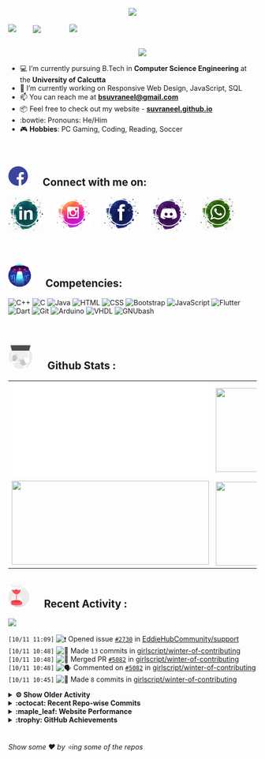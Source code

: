<!--
[![Header](https://raw.githubusercontent.com/Suvraneel/Suvraneel/master/res/Github%20readme%20Header.png "Portfolio Website")]
(https://suvraneel.github.io/)
-->
<p align="center">
<img src="https://profile-counter.glitch.me/{Suvraneel}/count.svg"></p>

<p>
  <a href=https://open.spotify.com/user/4bio4arq8izb9sba4ly6al54v>
   <img align="right" src="https://spotify-diablo.vercel.app/api/spotify" height=auto width="380">
  </a>
  <img align="center" src="https://readme-typing-svg.herokuapp.com?font=Playfair+Display&color=F70000&size=30&center=true&vCenter=true&multiline=true&weight=100&height=100&width=220&lines=Hey+there%2C;I'm+Suvraneel+!">
  <img align="left" src="https://media.tenor.com/images/043986fe5f470eeb6d86515e6cda30fe/tenor.gif" width="50">
</p>
<br>
<a href="https://suvraneel.github.io" target="_blank"><img align='right' src="https://raw.githubusercontent.com/Suvraneel/Suvraneel/master/res/readme_banner.gif" width="240" height="auto"></a>
<br>

- :computer: I’m currently pursuing B.Tech in **Computer Science Engineering** at the **University of Calcutta**
- :crystal_ball: I’m currently working on Responsive Web Design, JavaScript, SQL
- :mailbox: You can reach me at **bsuvraneel@gmail.com**
- :package: Feel free to check out my website - [**suvraneel.github.io**](https://suvraneel.github.io/)
- :bowtie: Pronouns: He/Him
- :video_game: **Hobbies**: PC Gaming, Coding, Reading, Soccer

<br>
<h2 align=left>
<img src="https://raw.githubusercontent.com/Suvraneel/Suvraneel/master/res/social.gif" height="40" width= auto>
&nbsp;&nbsp;&nbsp;&nbsp;
Connect with me on:
<br></h2>

<p>
<a href="https://www.linkedin.com/in/suvraneel-bhuin" target="_blank">
<img src="https://raw.githubusercontent.com/Suvraneel/Suvraneel/master/res/in.png" height="70" width= auto></a>
&nbsp;&nbsp;&nbsp;&nbsp;&nbsp;
<a href="https://www.instagram.com/el_diablo_suvraneel" target="_blank">
<img src="https://github.com/Suvraneel/Suvraneel/blob/master/res/ig.png" height="70" width= auto></a>
&nbsp;&nbsp;&nbsp;&nbsp;&nbsp;
<!--<a href="https://github.com/Suvraneel" target="_blank">
<img src="https://raw.githubusercontent.com/Suvraneel/Suvraneel/master/res/github.png" height="35" width= auto></a>
&nbsp;&nbsp;&nbsp;&nbsp;&nbsp;-->
<a href="https://www.facebook.com/suvraneel.bhuin" target="_blank">
<img src="https://raw.githubusercontent.com/Suvraneel/Suvraneel/master/res/fb.png" height="70" width= auto></a>
&nbsp;&nbsp;&nbsp;&nbsp;&nbsp;
<a href="https://discord.com/users/851345743935045652/" id="discord">
<img src="https://raw.githubusercontent.com/Suvraneel/Suvraneel/master/res/dc.jpg" height="70" width= auto></a>
&nbsp;&nbsp;&nbsp;&nbsp;&nbsp;
<a href="https://api.whatsapp.com/send?phone=917001967224&text=Hi!%20Suvraneel!!" id="whatsapp">
<img src="https://raw.githubusercontent.com/Suvraneel/Suvraneel/master/res/wp.png" height="70" width= auto></a>
</p>

<!-- Attribution: "Icon made by Freepik from www.flaticon.com"-->
<!--
- **Gmail**: &nbsp;&nbsp;&nbsp;&nbsp;&nbsp;&nbsp;&nbsp;&nbsp;&nbsp;&nbsp;&nbsp;&nbsp; bsuvraneel@gmail.com
- **LinkedIn**: &nbsp;&nbsp;&nbsp;&nbsp;&nbsp;&nbsp;&nbsp;&nbsp; https://www.linkedin.com/in/suvraneel-bhuin/
- **Facebook**: &nbsp;&nbsp;&nbsp;&nbsp;&nbsp;&nbsp; https://www.facebook.com/suvraneel.bhuin
- **Instagram**: &nbsp;&nbsp;&nbsp;&nbsp;&nbsp; https://www.instagram.com/el_diablo_suvraneel
- **Discord**: &nbsp;&nbsp;&nbsp;&nbsp;&nbsp;&nbsp;&nbsp;&nbsp;&nbsp; https://discord.com/users/851345743935045652/
- **WhatsApp**: &nbsp;&nbsp;&nbsp; [+91 7001967224](https://api.whatsapp.com/send?phone=917001967224&text=Hi!%20Suvraneel!!)
-->

<br>
<h2 align=left>
<img src="https://raw.githubusercontent.com/Suvraneel/Suvraneel/master/res/ufo.gif" height="50" width= auto>
&nbsp;&nbsp;&nbsp;&nbsp;
Competencies:
<br></h2>

![C++](https://img.shields.io/badge/CPP-blue?style=for-the-badge&logo=cplusplus&labelColor=006199)
![C](https://img.shields.io/badge/C-black?style=for-the-badge&logo=c&labelColor=black&color=404040)
![Java](https://img.shields.io/badge/Java-orange?style=for-the-badge&logo=java&labelColor=e65c00&color=FE7D37)
![HTML](https://img.shields.io/badge/HTML5-black?style=for-the-badge&logo=html5&labelColor=black&color=red)
![CSS](https://img.shields.io/badge/CSS3-blue?style=for-the-badge&logo=css3&labelColor=006199)
![Bootstrap](https://img.shields.io/badge/Bootstrap-purple?style=for-the-badge&logo=bootstrap&labelColor=black&color=7952B3)
![JavaScript](https://img.shields.io/badge/Javascript-yellow?style=for-the-badge&logo=javascript&labelColor=black&color=DFA200)
![Flutter](https://img.shields.io/badge/Flutter-blue?style=for-the-badge&logo=flutter&labelColor=0a97c2&color=0dbdf2)
![Dart](https://img.shields.io/badge/Dart-blue?style=for-the-badge&logo=dart&labelColor=1f7a7a&color=2eb8b8)
![Git](https://img.shields.io/badge/Git-red?style=for-the-badge&logo=git&labelColor=black&color=red)
![Arduino](https://img.shields.io/badge/Arduino-blue?style=for-the-badge&logo=arduino&labelColor=black&color=00979D)
![VHDL](https://img.shields.io/badge/VHDL-red?style=for-the-badge&logo=xilinx&labelColor=cc0000&color=ff4d4d)
![GNUbash](https://img.shields.io/badge/GNU_Bash-blue?style=for-the-badge&logo=gnubash&labelColor=black&color=4EAA25)

<br>
<h2 align=left>
<img src="https://raw.githubusercontent.com/Suvraneel/Suvraneel/master/res/laptop.gif" height="50" width= auto>
&nbsp;&nbsp;&nbsp;&nbsp;
Github Stats :
<br></h2>

<table>
  <tr>
    <td align="center">
      <img alt="" width="400" src="https://github.com/Suvraneel/Suvraneel/blob/master/metrics.plugin.isocalendar.svg">
    </td>
    <td align="center">
        <img align="right" src ="https://github-readme-stats.vercel.app/api/top-langs/?username=suvraneel&layout=compact&hide_border=true&theme=vision-friendly-dark&langs_count=10&hide=jupyter%20notebook,tex,php" height="170px" width="360px">
    </td>
  </tr>
  <tr>
    <td align="center">
      <img alt="" width="400" src="https://github-readme-stats.vercel.app/api?username=suvraneel&show_icons=true&theme=vision-friendly-dark&hide_border=true" width="360px" height="170px" >
    </td>
    <td align="center">
        <img align="right" src ="https://github-readme-streak-stats.herokuapp.com?user=suvraneel&theme=vision-friendly-dark&hide_border=true" width="360px" height="170px">
    </td>
  </tr>
</table>

<!--
  <img align="left" src="https://github.com/lowlighter/lowlighter/blob/master/metrics.plugin.isocalendar.svg" width="300" height="180">
  <img align="right" src ="https://github-readme-stats.vercel.app/api/top-langs/?username=suvraneel&layout=compact&hide_border=true&theme=vision-friendly-dark&langs_count=10&hide=jupyter%20notebook,tex,php" width="300" height="180">
  <img align="left" src = "https://github-readme-stats.vercel.app/api?username=suvraneel&show_icons=true&theme=vision-friendly-dark&hide_border=true" width="300" height="180">
  <img align="right" src = "https://github-readme-streak-stats.herokuapp.com?user=suvraneel&theme=vision-friendly-dark&hide_border=true" width="300" height="180">
-->

<h2 align="left">
<img src="https://raw.githubusercontent.com/Suvraneel/Suvraneel/master/res/hourglass1.gif" height="50" width= auto>
&nbsp;&nbsp;&nbsp;&nbsp;
Recent Activity :
<br></h2>

<img src="https://activity-graph.herokuapp.com/graph?username=Suvraneel&bg_color=000000&line=ffb812&area=true&color=8135fc&hide_border=true&hide_title=true">

<!--START_SECTION:activity-->
`[10/11 11:09]` <img alt="❗️" src="https://github.com/cheesits456/github-activity-readme/raw/master/icons/issue.png" align="top" height="18"> Opened issue [`#2730`](https://github.com//EddieHubCommunity/support/issues/2730 '@Suvraneel') in [EddieHubCommunity/support](https://github.com/EddieHubCommunity/support)  
`[10/11 10:48]` <img alt="📝" src="https://github.com/cheesits456/github-activity-readme/raw/master/icons/commit.png" align="top" height="18"> Made `13` commits in [girlscript/winter-of-contributing](https://github.com/girlscript/winter-of-contributing)  
`[10/11 10:48]` <img alt="🎉" src="https://github.com/cheesits456/github-activity-readme/raw/master/icons/merge.png" align="top" height="18"> Merged PR [`#5082`](https://github.com//girlscript/winter-of-contributing/pull/5082 'C cpp: DFS One shot traversal') in [girlscript/winter-of-contributing](https://github.com/girlscript/winter-of-contributing)  
`[10/11 10:48]` <img alt="🗣" src="https://github.com/cheesits456/github-activity-readme/raw/master/icons/comment.png" align="top" height="18"> Commented on [`#5082`](https://github.com//girlscript/winter-of-contributing/issues/5082 'C cpp: DFS One shot traversal') in [girlscript/winter-of-contributing](https://github.com/girlscript/winter-of-contributing)  
`[10/11 10:45]` <img alt="📝" src="https://github.com/cheesits456/github-activity-readme/raw/master/icons/commit.png" align="top" height="18"> Made `8` commits in [girlscript/winter-of-contributing](https://github.com/girlscript/winter-of-contributing)  

<details><summary><b> ⚙️ Show Older Activity</b></summary>

`[10/11 10:45]` <img alt="🎉" src="https://github.com/cheesits456/github-activity-readme/raw/master/icons/merge.png" align="top" height="18"> Merged PR [`#5158`](https://github.com//girlscript/winter-of-contributing/pull/5158 'Longest Palindromic Substring (Using Brute Force Algorithmic Approach)') in [girlscript/winter-of-contributing](https://github.com/girlscript/winter-of-contributing)  
`[10/11 10:45]` <img alt="🗣" src="https://github.com/cheesits456/github-activity-readme/raw/master/icons/comment.png" align="top" height="18"> Commented on [`#5158`](https://github.com//girlscript/winter-of-contributing/issues/5158 'Longest Palindromic Substring (Using Brute Force Algorithmic Approach)') in [girlscript/winter-of-contributing](https://github.com/girlscript/winter-of-contributing)  
`[10/11 10:45]` <img alt="📝" src="https://github.com/cheesits456/github-activity-readme/raw/master/icons/commit.png" align="top" height="18"> Made `1` commit in [swatigupta121/winter-of-contributing](https://github.com/swatigupta121/winter-of-contributing)  
`[10/11 10:42]` <img alt="❗️" src="https://github.com/cheesits456/github-activity-readme/raw/master/icons/issue.png" align="top" height="18"> Closed issue [`#4828`](https://github.com//girlscript/winter-of-contributing/issues/4828 '[C/CPP]: Graph- Flood Fill Algorithm') in [girlscript/winter-of-contributing](https://github.com/girlscript/winter-of-contributing)  
`[10/11 10:42]` <img alt="📝" src="https://github.com/cheesits456/github-activity-readme/raw/master/icons/commit.png" align="top" height="18"> Made `10` commits in [girlscript/winter-of-contributing](https://github.com/girlscript/winter-of-contributing)  
`[10/11 10:42]` <img alt="🎉" src="https://github.com/cheesits456/github-activity-readme/raw/master/icons/merge.png" align="top" height="18"> Merged PR [`#4896`](https://github.com//girlscript/winter-of-contributing/pull/4896 'feat: Flood Fill Algorithm') in [girlscript/winter-of-contributing](https://github.com/girlscript/winter-of-contributing)  
`[10/11 10:42]` <img alt="🗣" src="https://github.com/cheesits456/github-activity-readme/raw/master/icons/comment.png" align="top" height="18"> Commented on [`#4896`](https://github.com//girlscript/winter-of-contributing/issues/4896 'feat: Flood Fill Algorithm') in [girlscript/winter-of-contributing](https://github.com/girlscript/winter-of-contributing)  
`[10/11 06:58]` <img alt="🔍" src="https://github.com/cheesits456/github-activity-readme/raw/master/icons/review.png" align="top" height="18"> Reviewed [`#5158`](https://github.com//girlscript/winter-of-contributing/pull/5158 'Longest Palindromic Substring (Using Brute Force Algorithmic Approach)') in [girlscript/winter-of-contributing](https://github.com/girlscript/winter-of-contributing)  
`[10/11 06:57]` <img alt="🔍" src="https://github.com/cheesits456/github-activity-readme/raw/master/icons/review.png" align="top" height="18"> Reviewed [`#5158`](https://github.com//girlscript/winter-of-contributing/pull/5158 'Longest Palindromic Substring (Using Brute Force Algorithmic Approach)') in [girlscript/winter-of-contributing](https://github.com/girlscript/winter-of-contributing)  
`[10/11 06:57]` <img alt="🔍" src="https://github.com/cheesits456/github-activity-readme/raw/master/icons/review.png" align="top" height="18"> Reviewed [`#5158`](https://github.com//girlscript/winter-of-contributing/pull/5158 'Longest Palindromic Substring (Using Brute Force Algorithmic Approach)') in [girlscript/winter-of-contributing](https://github.com/girlscript/winter-of-contributing)  
`[10/11 06:51]` <img alt="🔍" src="https://github.com/cheesits456/github-activity-readme/raw/master/icons/review.png" align="top" height="18"> Reviewed [`#5082`](https://github.com//girlscript/winter-of-contributing/pull/5082 'C cpp: DFS One shot traversal') in [girlscript/winter-of-contributing](https://github.com/girlscript/winter-of-contributing)  
`[10/11 06:51]` <img alt="🔍" src="https://github.com/cheesits456/github-activity-readme/raw/master/icons/review.png" align="top" height="18"> Reviewed [`#5082`](https://github.com//girlscript/winter-of-contributing/pull/5082 'C cpp: DFS One shot traversal') in [girlscript/winter-of-contributing](https://github.com/girlscript/winter-of-contributing)  
`[10/11 06:41]` <img alt="🗣" src="https://github.com/cheesits456/github-activity-readme/raw/master/icons/comment.png" align="top" height="18"> Commented on [`#5283`](https://github.com//girlscript/winter-of-contributing/issues/5283 'Game using C++') in [girlscript/winter-of-contributing](https://github.com/girlscript/winter-of-contributing)  
`[10/11 06:36]` <img alt="❗️" src="https://github.com/cheesits456/github-activity-readme/raw/master/icons/issue.png" align="top" height="18"> Closed issue [`#5144`](https://github.com//girlscript/winter-of-contributing/issues/5144 'Stack Video') in [girlscript/winter-of-contributing](https://github.com/girlscript/winter-of-contributing)  
`[10/11 06:36]` <img alt="📝" src="https://github.com/cheesits456/github-activity-readme/raw/master/icons/commit.png" align="top" height="18"> Made `6` commits in [girlscript/winter-of-contributing](https://github.com/girlscript/winter-of-contributing)  
`[10/11 06:36]` <img alt="🎉" src="https://github.com/cheesits456/github-activity-readme/raw/master/icons/merge.png" align="top" height="18"> Merged PR [`#5262`](https://github.com//girlscript/winter-of-contributing/pull/5262 'Stack_Video.md') in [girlscript/winter-of-contributing](https://github.com/girlscript/winter-of-contributing)  
`[10/11 06:35]` <img alt="🗣" src="https://github.com/cheesits456/github-activity-readme/raw/master/icons/comment.png" align="top" height="18"> Commented on [`#5262`](https://github.com//girlscript/winter-of-contributing/issues/5262 'Stack_Video.md') in [girlscript/winter-of-contributing](https://github.com/girlscript/winter-of-contributing)  
`[10/11 06:34]` <img alt="🔍" src="https://github.com/cheesits456/github-activity-readme/raw/master/icons/review.png" align="top" height="18"> Reviewed [`#4896`](https://github.com//girlscript/winter-of-contributing/pull/4896 'feat: Flood Fill Algorithm') in [girlscript/winter-of-contributing](https://github.com/girlscript/winter-of-contributing)  
`[10/11 06:34]` <img alt="🔍" src="https://github.com/cheesits456/github-activity-readme/raw/master/icons/review.png" align="top" height="18"> Reviewed [`#4896`](https://github.com//girlscript/winter-of-contributing/pull/4896 'feat: Flood Fill Algorithm') in [girlscript/winter-of-contributing](https://github.com/girlscript/winter-of-contributing)  
`[10/11 06:33]` <img alt="🔍" src="https://github.com/cheesits456/github-activity-readme/raw/master/icons/review.png" align="top" height="18"> Reviewed [`#4896`](https://github.com//girlscript/winter-of-contributing/pull/4896 'feat: Flood Fill Algorithm') in [girlscript/winter-of-contributing](https://github.com/girlscript/winter-of-contributing)  
`[10/11 06:33]` <img alt="🔍" src="https://github.com/cheesits456/github-activity-readme/raw/master/icons/review.png" align="top" height="18"> Reviewed [`#4896`](https://github.com//girlscript/winter-of-contributing/pull/4896 'feat: Flood Fill Algorithm') in [girlscript/winter-of-contributing](https://github.com/girlscript/winter-of-contributing)  
`[10/11 06:24]` <img alt="🔍" src="https://github.com/cheesits456/github-activity-readme/raw/master/icons/review.png" align="top" height="18"> Reviewed [`#4686`](https://github.com//girlscript/winter-of-contributing/pull/4686 'Created pattern.md') in [girlscript/winter-of-contributing](https://github.com/girlscript/winter-of-contributing)  
`[10/11 06:24]` <img alt="🔍" src="https://github.com/cheesits456/github-activity-readme/raw/master/icons/review.png" align="top" height="18"> Reviewed [`#4686`](https://github.com//girlscript/winter-of-contributing/pull/4686 'Created pattern.md') in [girlscript/winter-of-contributing](https://github.com/girlscript/winter-of-contributing)  
`[10/11 06:24]` <img alt="🔍" src="https://github.com/cheesits456/github-activity-readme/raw/master/icons/review.png" align="top" height="18"> Reviewed [`#4686`](https://github.com//girlscript/winter-of-contributing/pull/4686 'Created pattern.md') in [girlscript/winter-of-contributing](https://github.com/girlscript/winter-of-contributing)  
`[10/11 06:19]` <img alt="🗣" src="https://github.com/cheesits456/github-activity-readme/raw/master/icons/comment.png" align="top" height="18"> Commented on [`#4771`](https://github.com//girlscript/winter-of-contributing/issues/4771 'Assignment Operators in C++') in [girlscript/winter-of-contributing](https://github.com/girlscript/winter-of-contributing)  
`[10/11 06:18]` <img alt="🔍" src="https://github.com/cheesits456/github-activity-readme/raw/master/icons/review.png" align="top" height="18"> Reviewed [`#4278`](https://github.com//girlscript/winter-of-contributing/pull/4278 'Added the Sudoku Solver using cpp documentation') in [girlscript/winter-of-contributing](https://github.com/girlscript/winter-of-contributing)  
`[10/11 06:17]` <img alt="🔍" src="https://github.com/cheesits456/github-activity-readme/raw/master/icons/review.png" align="top" height="18"> Reviewed [`#4278`](https://github.com//girlscript/winter-of-contributing/pull/4278 'Added the Sudoku Solver using cpp documentation') in [girlscript/winter-of-contributing](https://github.com/girlscript/winter-of-contributing)  
`[10/11 06:17]` <img alt="🔍" src="https://github.com/cheesits456/github-activity-readme/raw/master/icons/review.png" align="top" height="18"> Reviewed [`#4278`](https://github.com//girlscript/winter-of-contributing/pull/4278 'Added the Sudoku Solver using cpp documentation') in [girlscript/winter-of-contributing](https://github.com/girlscript/winter-of-contributing)  
`[10/11 06:16]` <img alt="🔍" src="https://github.com/cheesits456/github-activity-readme/raw/master/icons/review.png" align="top" height="18"> Reviewed [`#4278`](https://github.com//girlscript/winter-of-contributing/pull/4278 'Added the Sudoku Solver using cpp documentation') in [girlscript/winter-of-contributing](https://github.com/girlscript/winter-of-contributing)  
`[10/11 06:13]` <img alt="📝" src="https://github.com/cheesits456/github-activity-readme/raw/master/icons/commit.png" align="top" height="18"> Made `2` commits in [stutimohta20/winter-of-contributing](https://github.com/stutimohta20/winter-of-contributing)  
`[10/11 06:10]` <img alt="🗣" src="https://github.com/cheesits456/github-activity-readme/raw/master/icons/comment.png" align="top" height="18"> Commented on [`#4278`](https://github.com//girlscript/winter-of-contributing/issues/4278 'Added the Sudoku Solver using cpp documentation') in [girlscript/winter-of-contributing](https://github.com/girlscript/winter-of-contributing)  
`[10/11 06:10]` <img alt="📝" src="https://github.com/cheesits456/github-activity-readme/raw/master/icons/commit.png" align="top" height="18"> Made `1` commit in [stutimohta20/winter-of-contributing](https://github.com/stutimohta20/winter-of-contributing)  
`[10/11 06:08]` <img alt="🗣" src="https://github.com/cheesits456/github-activity-readme/raw/master/icons/comment.png" align="top" height="18"> Commented on [`#4278`](https://github.com//girlscript/winter-of-contributing/issues/4278 'Added the Sudoku Solver using cpp documentation') in [girlscript/winter-of-contributing](https://github.com/girlscript/winter-of-contributing)  
`[10/11 06:00]` <img alt="🔍" src="https://github.com/cheesits456/github-activity-readme/raw/master/icons/review.png" align="top" height="18"> Reviewed [`#5148`](https://github.com//girlscript/winter-of-contributing/pull/5148 'Backtracking Algorithm') in [girlscript/winter-of-contributing](https://github.com/girlscript/winter-of-contributing)  
`[10/11 06:00]` <img alt="🔍" src="https://github.com/cheesits456/github-activity-readme/raw/master/icons/review.png" align="top" height="18"> Reviewed [`#5148`](https://github.com//girlscript/winter-of-contributing/pull/5148 'Backtracking Algorithm') in [girlscript/winter-of-contributing](https://github.com/girlscript/winter-of-contributing)  
`[10/11 05:57]` <img alt="🗣" src="https://github.com/cheesits456/github-activity-readme/raw/master/icons/comment.png" align="top" height="18"> Commented on [`#5148`](https://github.com//girlscript/winter-of-contributing/issues/5148 'Backtracking Algorithm') in [girlscript/winter-of-contributing](https://github.com/girlscript/winter-of-contributing)  
`[10/10 19:07]` <img alt="❗️" src="https://github.com/cheesits456/github-activity-readme/raw/master/icons/issue.png" align="top" height="18"> Closed issue [`#5391`](https://github.com//girlscript/winter-of-contributing/issues/5391 'gcc/g++ installation guide for ubuntu users') in [girlscript/winter-of-contributing](https://github.com/girlscript/winter-of-contributing)  
`[10/10 19:07]` <img alt="📝" src="https://github.com/cheesits456/github-activity-readme/raw/master/icons/commit.png" align="top" height="18"> Made `9` commits in [girlscript/winter-of-contributing](https://github.com/girlscript/winter-of-contributing)  
`[10/10 19:07]` <img alt="🎉" src="https://github.com/cheesits456/github-activity-readme/raw/master/icons/merge.png" align="top" height="18"> Merged PR [`#5459`](https://github.com//girlscript/winter-of-contributing/pull/5459 'gcc/g++ Installation guide for linux users') in [girlscript/winter-of-contributing](https://github.com/girlscript/winter-of-contributing)  
`[10/10 19:07]` <img alt="🗣" src="https://github.com/cheesits456/github-activity-readme/raw/master/icons/comment.png" align="top" height="18"> Commented on [`#5459`](https://github.com//girlscript/winter-of-contributing/issues/5459 'gcc/g++ Installation guide for linux users') in [girlscript/winter-of-contributing](https://github.com/girlscript/winter-of-contributing)  
`[10/10 19:07]` <img alt="🔍" src="https://github.com/cheesits456/github-activity-readme/raw/master/icons/review.png" align="top" height="18"> Reviewed [`#5459`](https://github.com//girlscript/winter-of-contributing/pull/5459 'gcc/g++ Installation guide for linux users') in [girlscript/winter-of-contributing](https://github.com/girlscript/winter-of-contributing)  
`[10/10 19:00]` <img alt="📝" src="https://github.com/cheesits456/github-activity-readme/raw/master/icons/commit.png" align="top" height="18"> Made `1` commit in [vasu-1/winter-of-contributing](https://github.com/vasu-1/winter-of-contributing)  
`[10/10 08:13]` <img alt="🗣" src="https://github.com/cheesits456/github-activity-readme/raw/master/icons/comment.png" align="top" height="18"> Commented on [`#4988`](https://github.com//girlscript/winter-of-contributing/issues/4988 'Adding Documentation on Goldbach Conjecture') in [girlscript/winter-of-contributing](https://github.com/girlscript/winter-of-contributing)  
`[10/10 08:13]` <img alt="📝" src="https://github.com/cheesits456/github-activity-readme/raw/master/icons/commit.png" align="top" height="18"> Made `5` commits in [girlscript/winter-of-contributing](https://github.com/girlscript/winter-of-contributing)  
`[10/10 08:13]` <img alt="🎉" src="https://github.com/cheesits456/github-activity-readme/raw/master/icons/merge.png" align="top" height="18"> Merged PR [`#4988`](https://github.com//girlscript/winter-of-contributing/pull/4988 'Adding Documentation on Goldbach Conjecture') in [girlscript/winter-of-contributing](https://github.com/girlscript/winter-of-contributing)  
`[10/10 08:11]` <img alt="📝" src="https://github.com/cheesits456/github-activity-readme/raw/master/icons/commit.png" align="top" height="18"> Made `1` commit in [anisha-01-phoenix/winter-of-contributing](https://github.com/anisha-01-phoenix/winter-of-contributing)  
`[10/10 08:10]` <img alt="🔍" src="https://github.com/cheesits456/github-activity-readme/raw/master/icons/review.png" align="top" height="18"> Reviewed [`#4988`](https://github.com//girlscript/winter-of-contributing/pull/4988 'Adding Documentation on Goldbach Conjecture') in [girlscript/winter-of-contributing](https://github.com/girlscript/winter-of-contributing)  
`[10/10 08:10]` <img alt="🔍" src="https://github.com/cheesits456/github-activity-readme/raw/master/icons/review.png" align="top" height="18"> Reviewed [`#4988`](https://github.com//girlscript/winter-of-contributing/pull/4988 'Adding Documentation on Goldbach Conjecture') in [girlscript/winter-of-contributing](https://github.com/girlscript/winter-of-contributing)  
`[10/10 08:08]` <img alt="❗️" src="https://github.com/cheesits456/github-activity-readme/raw/master/icons/issue.png" align="top" height="18"> Closed issue [`#4777`](https://github.com//girlscript/winter-of-contributing/issues/4777 'Euclid Algorithm for GCD in C++') in [girlscript/winter-of-contributing](https://github.com/girlscript/winter-of-contributing)  
`[10/10 08:08]` <img alt="📝" src="https://github.com/cheesits456/github-activity-readme/raw/master/icons/commit.png" align="top" height="18"> Made `11` commits in [girlscript/winter-of-contributing](https://github.com/girlscript/winter-of-contributing)  
`[10/10 08:08]` <img alt="🎉" src="https://github.com/cheesits456/github-activity-readme/raw/master/icons/merge.png" align="top" height="18"> Merged PR [`#5095`](https://github.com//girlscript/winter-of-contributing/pull/5095 'Added Euclid Algorithm for GCD') in [girlscript/winter-of-contributing](https://github.com/girlscript/winter-of-contributing)  
`[10/10 08:07]` <img alt="🗣" src="https://github.com/cheesits456/github-activity-readme/raw/master/icons/comment.png" align="top" height="18"> Commented on [`#5095`](https://github.com//girlscript/winter-of-contributing/issues/5095 'Added Euclid Algorithm for GCD') in [girlscript/winter-of-contributing](https://github.com/girlscript/winter-of-contributing)  
`[10/10 08:07]` <img alt="📝" src="https://github.com/cheesits456/github-activity-readme/raw/master/icons/commit.png" align="top" height="18"> Made `182` commits in [aman12207/winter-of-contributing](https://github.com/aman12207/winter-of-contributing)  
`[10/09 20:23]` <img alt="🔍" src="https://github.com/cheesits456/github-activity-readme/raw/master/icons/review.png" align="top" height="18"> Reviewed [`#5262`](https://github.com//girlscript/winter-of-contributing/pull/5262 'Create Stack_Video.md') in [girlscript/winter-of-contributing](https://github.com/girlscript/winter-of-contributing)  
`[10/09 20:23]` <img alt="🔍" src="https://github.com/cheesits456/github-activity-readme/raw/master/icons/review.png" align="top" height="18"> Reviewed [`#5262`](https://github.com//girlscript/winter-of-contributing/pull/5262 'Create Stack_Video.md') in [girlscript/winter-of-contributing](https://github.com/girlscript/winter-of-contributing)  
`[10/09 20:20]` <img alt="🗣" src="https://github.com/cheesits456/github-activity-readme/raw/master/icons/comment.png" align="top" height="18"> Commented on [`#5262`](https://github.com//girlscript/winter-of-contributing/issues/5262 'Create Stack_Video.md') in [girlscript/winter-of-contributing](https://github.com/girlscript/winter-of-contributing)  
`[10/09 20:10]` <img alt="🗣" src="https://github.com/cheesits456/github-activity-readme/raw/master/icons/comment.png" align="top" height="18"> Commented on [`#5016`](https://github.com//girlscript/winter-of-contributing/issues/5016 '[C_CPP]: concept of arrays(videos)#3434') in [girlscript/winter-of-contributing](https://github.com/girlscript/winter-of-contributing)  
`[10/09 19:47]` <img alt="🗣" src="https://github.com/cheesits456/github-activity-readme/raw/master/icons/comment.png" align="top" height="18"> Commented on [`#1140`](https://github.com//mwittrien/BetterDiscordAddons/issues/1140 '[BUG] - Server switch malfunction on Windows 11') in [mwittrien/BetterDiscordAddons](https://github.com/mwittrien/BetterDiscordAddons)  
`[10/09 19:47]` <img alt="❗️" src="https://github.com/cheesits456/github-activity-readme/raw/master/icons/issue.png" align="top" height="18"> Closed issue [`#1140`](https://github.com//mwittrien/BetterDiscordAddons/issues/1140 '[BUG] - Server switch malfunction on Windows 11') in [mwittrien/BetterDiscordAddons](https://github.com/mwittrien/BetterDiscordAddons)  
`[10/09 19:44]` <img alt="❗️" src="https://github.com/cheesits456/github-activity-readme/raw/master/icons/issue.png" align="top" height="18"> Opened issue [`#1140`](https://github.com//mwittrien/BetterDiscordAddons/issues/1140 '[BUG] - Server switch malfunction on Windows 11') in [mwittrien/BetterDiscordAddons](https://github.com/mwittrien/BetterDiscordAddons)  
`[10/09 19:37]` <img alt="❗️" src="https://github.com/cheesits456/github-activity-readme/raw/master/icons/issue.png" align="top" height="18"> Closed issue [`#988`](https://github.com//Jiiks/BetterDiscordApp/issues/988 'Server switch malfunction on Windows 11') in [Jiiks/BetterDiscordApp](https://github.com/Jiiks/BetterDiscordApp)  
`[10/09 19:37]` <img alt="🗣" src="https://github.com/cheesits456/github-activity-readme/raw/master/icons/comment.png" align="top" height="18"> Commented on [`#988`](https://github.com//Jiiks/BetterDiscordApp/issues/988 'Server switch malfunction on Windows 11') in [Jiiks/BetterDiscordApp](https://github.com/Jiiks/BetterDiscordApp)  
`[10/09 19:34]` <img alt="❗️" src="https://github.com/cheesits456/github-activity-readme/raw/master/icons/issue.png" align="top" height="18"> Closed issue [`#3670`](https://github.com//girlscript/winter-of-contributing/issues/3670 'Binary Tree: ') in [girlscript/winter-of-contributing](https://github.com/girlscript/winter-of-contributing)  
`[10/09 19:33]` <img alt="📝" src="https://github.com/cheesits456/github-activity-readme/raw/master/icons/commit.png" align="top" height="18"> Made `13` commits in [girlscript/winter-of-contributing](https://github.com/girlscript/winter-of-contributing)  
`[10/09 19:33]` <img alt="🎉" src="https://github.com/cheesits456/github-activity-readme/raw/master/icons/merge.png" align="top" height="18"> Merged PR [`#4280`](https://github.com//girlscript/winter-of-contributing/pull/4280 'Binary_Tree_Basics') in [girlscript/winter-of-contributing](https://github.com/girlscript/winter-of-contributing)  
`[10/09 19:33]` <img alt="🔍" src="https://github.com/cheesits456/github-activity-readme/raw/master/icons/review.png" align="top" height="18"> Reviewed [`#4280`](https://github.com//girlscript/winter-of-contributing/pull/4280 'Binary_Tree_Basics') in [girlscript/winter-of-contributing](https://github.com/girlscript/winter-of-contributing)  
`[10/09 19:30]` <img alt="🔍" src="https://github.com/cheesits456/github-activity-readme/raw/master/icons/review.png" align="top" height="18"> Reviewed [`#5095`](https://github.com//girlscript/winter-of-contributing/pull/5095 'Added Euclid Algorithm for GCD') in [girlscript/winter-of-contributing](https://github.com/girlscript/winter-of-contributing)  
`[10/09 19:22]` <img alt="🔍" src="https://github.com/cheesits456/github-activity-readme/raw/master/icons/review.png" align="top" height="18"> Reviewed [`#4988`](https://github.com//girlscript/winter-of-contributing/pull/4988 'Adding Documentation on Goldbach Conjecture') in [girlscript/winter-of-contributing](https://github.com/girlscript/winter-of-contributing)  
`[10/09 19:22]` <img alt="🔍" src="https://github.com/cheesits456/github-activity-readme/raw/master/icons/review.png" align="top" height="18"> Reviewed [`#4988`](https://github.com//girlscript/winter-of-contributing/pull/4988 'Adding Documentation on Goldbach Conjecture') in [girlscript/winter-of-contributing](https://github.com/girlscript/winter-of-contributing)  
`[10/09 19:20]` <img alt="🔍" src="https://github.com/cheesits456/github-activity-readme/raw/master/icons/review.png" align="top" height="18"> Reviewed [`#4686`](https://github.com//girlscript/winter-of-contributing/pull/4686 'Created pattern.md') in [girlscript/winter-of-contributing](https://github.com/girlscript/winter-of-contributing)  
`[10/09 19:19]` <img alt="🔍" src="https://github.com/cheesits456/github-activity-readme/raw/master/icons/review.png" align="top" height="18"> Reviewed [`#4686`](https://github.com//girlscript/winter-of-contributing/pull/4686 'Created pattern.md') in [girlscript/winter-of-contributing](https://github.com/girlscript/winter-of-contributing)  
`[10/09 19:19]` <img alt="🔍" src="https://github.com/cheesits456/github-activity-readme/raw/master/icons/review.png" align="top" height="18"> Reviewed [`#4686`](https://github.com//girlscript/winter-of-contributing/pull/4686 'Created pattern.md') in [girlscript/winter-of-contributing](https://github.com/girlscript/winter-of-contributing)  
`[10/09 19:16]` <img alt="🗣" src="https://github.com/cheesits456/github-activity-readme/raw/master/icons/comment.png" align="top" height="18"> Commented on [`#5199`](https://github.com//girlscript/winter-of-contributing/issues/5199 'Functions In C') in [girlscript/winter-of-contributing](https://github.com/girlscript/winter-of-contributing)  
`[10/09 16:27]` <img alt="🗣" src="https://github.com/cheesits456/github-activity-readme/raw/master/icons/comment.png" align="top" height="18"> Commented on [`#988`](https://github.com//Jiiks/BetterDiscordApp/issues/988 'Server switch malfunction on Windows 11') in [Jiiks/BetterDiscordApp](https://github.com/Jiiks/BetterDiscordApp)  
`[10/09 16:11]` <img alt="❗️" src="https://github.com/cheesits456/github-activity-readme/raw/master/icons/issue.png" align="top" height="18"> Opened issue [`#988`](https://github.com//Jiiks/BetterDiscordApp/issues/988 'Server switch malfunction on Windows 11') in [Jiiks/BetterDiscordApp](https://github.com/Jiiks/BetterDiscordApp)  
`[10/09 15:47]` <img alt="🔍" src="https://github.com/cheesits456/github-activity-readme/raw/master/icons/review.png" align="top" height="18"> Reviewed [`#4988`](https://github.com//girlscript/winter-of-contributing/pull/4988 'Adding Documentation on Goldbach Conjecture') in [girlscript/winter-of-contributing](https://github.com/girlscript/winter-of-contributing)  
`[10/09 15:47]` <img alt="🔍" src="https://github.com/cheesits456/github-activity-readme/raw/master/icons/review.png" align="top" height="18"> Reviewed [`#4988`](https://github.com//girlscript/winter-of-contributing/pull/4988 'Adding Documentation on Goldbach Conjecture') in [girlscript/winter-of-contributing](https://github.com/girlscript/winter-of-contributing)  
`[10/09 15:42]` <img alt="🗣" src="https://github.com/cheesits456/github-activity-readme/raw/master/icons/comment.png" align="top" height="18"> Commented on [`#4988`](https://github.com//girlscript/winter-of-contributing/issues/4988 'Adding Documentation on Goldbach Conjecture') in [girlscript/winter-of-contributing](https://github.com/girlscript/winter-of-contributing)  
`[10/09 15:24]` <img alt="🗣" src="https://github.com/cheesits456/github-activity-readme/raw/master/icons/comment.png" align="top" height="18"> Commented on [`#4280`](https://github.com//girlscript/winter-of-contributing/issues/4280 'Binary_Tree_Basics') in [girlscript/winter-of-contributing](https://github.com/girlscript/winter-of-contributing)  
`[10/09 15:21]` <img alt="🔍" src="https://github.com/cheesits456/github-activity-readme/raw/master/icons/review.png" align="top" height="18"> Reviewed [`#4280`](https://github.com//girlscript/winter-of-contributing/pull/4280 'Binary_Tree_Basics') in [girlscript/winter-of-contributing](https://github.com/girlscript/winter-of-contributing)  
`[10/09 15:21]` <img alt="🔍" src="https://github.com/cheesits456/github-activity-readme/raw/master/icons/review.png" align="top" height="18"> Reviewed [`#4280`](https://github.com//girlscript/winter-of-contributing/pull/4280 'Binary_Tree_Basics') in [girlscript/winter-of-contributing](https://github.com/girlscript/winter-of-contributing)  
`[10/09 14:50]` <img alt="🗣" src="https://github.com/cheesits456/github-activity-readme/raw/master/icons/comment.png" align="top" height="18"> Commented on [`#4280`](https://github.com//girlscript/winter-of-contributing/issues/4280 'Binary_Tree_Basics') in [girlscript/winter-of-contributing](https://github.com/girlscript/winter-of-contributing)  
`[10/09 14:10]` <img alt="🔍" src="https://github.com/cheesits456/github-activity-readme/raw/master/icons/review.png" align="top" height="18"> Reviewed [`#5016`](https://github.com//girlscript/winter-of-contributing/pull/5016 '[C_CPP]: concept of arrays(videos)#3434') in [girlscript/winter-of-contributing](https://github.com/girlscript/winter-of-contributing)  
`[10/09 14:10]` <img alt="🔍" src="https://github.com/cheesits456/github-activity-readme/raw/master/icons/review.png" align="top" height="18"> Reviewed [`#5016`](https://github.com//girlscript/winter-of-contributing/pull/5016 '[C_CPP]: concept of arrays(videos)#3434') in [girlscript/winter-of-contributing](https://github.com/girlscript/winter-of-contributing)  
`[10/09 14:08]` <img alt="📝" src="https://github.com/cheesits456/github-activity-readme/raw/master/icons/commit.png" align="top" height="18"> Made `20` commits in [girlscript/winter-of-contributing](https://github.com/girlscript/winter-of-contributing)  
`[10/09 14:08]` <img alt="🎉" src="https://github.com/cheesits456/github-activity-readme/raw/master/icons/merge.png" align="top" height="18"> Merged PR [`#5131`](https://github.com//girlscript/winter-of-contributing/pull/5131 'Basic Recursion Questions') in [girlscript/winter-of-contributing](https://github.com/girlscript/winter-of-contributing)  
`[10/09 14:08]` <img alt="🗣" src="https://github.com/cheesits456/github-activity-readme/raw/master/icons/comment.png" align="top" height="18"> Commented on [`#5131`](https://github.com//girlscript/winter-of-contributing/issues/5131 'Basic Recursion Questions') in [girlscript/winter-of-contributing](https://github.com/girlscript/winter-of-contributing)  
`[10/09 14:00]` <img alt="🗣" src="https://github.com/cheesits456/github-activity-readme/raw/master/icons/comment.png" align="top" height="18"> Commented on [`#4094`](https://github.com//girlscript/winter-of-contributing/issues/4094 'avl tree implementation') in [girlscript/winter-of-contributing](https://github.com/girlscript/winter-of-contributing)  
`[10/09 13:58]` <img alt="❌" src="https://github.com/cheesits456/github-activity-readme/raw/master/icons/delete.png" align="top" height="18"> Deleted `main-copy` from [girlscript/winter-of-contributing](https://github.com/girlscript/winter-of-contributing)  
`[10/09 13:58]` <img alt="❌" src="https://github.com/cheesits456/github-activity-readme/raw/master/icons/delete.png" align="top" height="18"> Deleted `C_CPP-copy` from [girlscript/winter-of-contributing](https://github.com/girlscript/winter-of-contributing)  
`[10/09 13:40]` <img alt="📂" src="https://github.com/cheesits456/github-activity-readme/raw/master/icons/create-branch.png" align="top" height="18"> Created branch [`C_CPP-copy`](https://github.com/girlscript/winter-of-contributing/tree/C_CPP-copy) in [girlscript/winter-of-contributing](https://github.com/girlscript/winter-of-contributing)  
`[10/09 13:40]` <img alt="📂" src="https://github.com/cheesits456/github-activity-readme/raw/master/icons/create-branch.png" align="top" height="18"> Created branch [`main-copy`](https://github.com/girlscript/winter-of-contributing/tree/main-copy) in [girlscript/winter-of-contributing](https://github.com/girlscript/winter-of-contributing)  
`[10/09 13:38]` <img alt="❌" src="https://github.com/cheesits456/github-activity-readme/raw/master/icons/delete.png" align="top" height="18"> Deleted `copy-C_CPP` from [girlscript/winter-of-contributing](https://github.com/girlscript/winter-of-contributing)  
`[10/09 13:38]` <img alt="❌" src="https://github.com/cheesits456/github-activity-readme/raw/master/icons/delete.png" align="top" height="18"> Deleted `copy-main-for-C_CPP` from [girlscript/winter-of-contributing](https://github.com/girlscript/winter-of-contributing)  
`[10/09 13:34]` <img alt="📝" src="https://github.com/cheesits456/github-activity-readme/raw/master/icons/commit.png" align="top" height="18"> Made `1000` commits in [girlscript/winter-of-contributing](https://github.com/girlscript/winter-of-contributing)  
`[10/09 13:33]` <img alt="🎉" src="https://github.com/cheesits456/github-activity-readme/raw/master/icons/merge.png" align="top" height="18"> Merged PR [`#5231`](https://github.com//girlscript/winter-of-contributing/pull/5231 'Copy c cpp') in [girlscript/winter-of-contributing](https://github.com/girlscript/winter-of-contributing)  
`[10/09 13:31]` <img alt="✅" src="https://github.com/cheesits456/github-activity-readme/raw/master/icons/pr-open.png" align="top" height="18"> Opened PR [`#5231`](https://github.com//girlscript/winter-of-contributing/pull/5231 'Copy c cpp') in [girlscript/winter-of-contributing](https://github.com/girlscript/winter-of-contributing)  
`[10/09 13:29]` <img alt="📝" src="https://github.com/cheesits456/github-activity-readme/raw/master/icons/commit.png" align="top" height="18"> Made `1000` commits in [girlscript/winter-of-contributing](https://github.com/girlscript/winter-of-contributing)  
`[10/09 13:22]` <img alt="📂" src="https://github.com/cheesits456/github-activity-readme/raw/master/icons/create-branch.png" align="top" height="18"> Created branch [`copy-C_CPP`](https://github.com/girlscript/winter-of-contributing/tree/copy-C_CPP) in [girlscript/winter-of-contributing](https://github.com/girlscript/winter-of-contributing)  
`[10/09 13:14]` <img alt="📂" src="https://github.com/cheesits456/github-activity-readme/raw/master/icons/create-branch.png" align="top" height="18"> Created branch [`copy-main-for-C_CPP`](https://github.com/girlscript/winter-of-contributing/tree/copy-main-for-C_CPP) in [girlscript/winter-of-contributing](https://github.com/girlscript/winter-of-contributing)  
`[10/09 13:14]` <img alt="❌" src="https://github.com/cheesits456/github-activity-readme/raw/master/icons/delete.png" align="top" height="18"> Deleted `backup-C_CPP` from [girlscript/winter-of-contributing](https://github.com/girlscript/winter-of-contributing)  
`[10/09 13:12]` <img alt="❌" src="https://github.com/cheesits456/github-activity-readme/raw/master/icons/pr-close.png" align="top" height="18"> Closed PR [`#5226`](https://github.com//girlscript/winter-of-contributing/pull/5226 'trying rebase') in [girlscript/winter-of-contributing](https://github.com/girlscript/winter-of-contributing)  
`[10/09 13:08]` <img alt="✅" src="https://github.com/cheesits456/github-activity-readme/raw/master/icons/pr-open.png" align="top" height="18"> Opened PR [`#5226`](https://github.com//girlscript/winter-of-contributing/pull/5226 'trying rebase') in [girlscript/winter-of-contributing](https://github.com/girlscript/winter-of-contributing)  
`[10/09 13:07]` <img alt="📝" src="https://github.com/cheesits456/github-activity-readme/raw/master/icons/commit.png" align="top" height="18"> Made `1` commit in [girlscript/winter-of-contributing](https://github.com/girlscript/winter-of-contributing)  
`[10/09 13:05]` <img alt="📂" src="https://github.com/cheesits456/github-activity-readme/raw/master/icons/create-branch.png" align="top" height="18"> Created branch [`backup-C_CPP`](https://github.com/girlscript/winter-of-contributing/tree/backup-C_CPP) in [girlscript/winter-of-contributing](https://github.com/girlscript/winter-of-contributing)  
`[10/09 12:33]` <img alt="🗣" src="https://github.com/cheesits456/github-activity-readme/raw/master/icons/comment.png" align="top" height="18"> Commented on [`#5214`](https://github.com//girlscript/winter-of-contributing/issues/5214 'Different Patterns in C++ Issue #3940') in [girlscript/winter-of-contributing](https://github.com/girlscript/winter-of-contributing)  
`[10/09 12:26]` <img alt="❗️" src="https://github.com/cheesits456/github-activity-readme/raw/master/icons/issue.png" align="top" height="18"> Closed issue [`#5199`](https://github.com//girlscript/winter-of-contributing/issues/5199 'Functions In C') in [girlscript/winter-of-contributing](https://github.com/girlscript/winter-of-contributing)  
`[10/09 12:26]` <img alt="🗣" src="https://github.com/cheesits456/github-activity-readme/raw/master/icons/comment.png" align="top" height="18"> Commented on [`#5204`](https://github.com//girlscript/winter-of-contributing/issues/5204 'Functions In C ') in [girlscript/winter-of-contributing](https://github.com/girlscript/winter-of-contributing)  
`[10/09 12:26]` <img alt="🎉" src="https://github.com/cheesits456/github-activity-readme/raw/master/icons/merge.png" align="top" height="18"> Merged PR [`#5204`](https://github.com//girlscript/winter-of-contributing/pull/5204 'Functions In C ') in [girlscript/winter-of-contributing](https://github.com/girlscript/winter-of-contributing)  
`[10/09 12:26]` <img alt="📝" src="https://github.com/cheesits456/github-activity-readme/raw/master/icons/commit.png" align="top" height="18"> Made `7` commits in [girlscript/winter-of-contributing](https://github.com/girlscript/winter-of-contributing)  
`[10/09 12:25]` <img alt="📝" src="https://github.com/cheesits456/github-activity-readme/raw/master/icons/commit.png" align="top" height="18"> Made `2` commits in [ikavyajain/winter-of-contributing](https://github.com/ikavyajain/winter-of-contributing)  
`[10/09 12:23]` <img alt="❗️" src="https://github.com/cheesits456/github-activity-readme/raw/master/icons/issue.png" align="top" height="18"> Closed issue [`#4391`](https://github.com//girlscript/winter-of-contributing/issues/4391 'Factorial program in c++ using recursion') in [girlscript/winter-of-contributing](https://github.com/girlscript/winter-of-contributing)  
`[10/09 12:22]` <img alt="📝" src="https://github.com/cheesits456/github-activity-readme/raw/master/icons/commit.png" align="top" height="18"> Made `15` commits in [girlscript/winter-of-contributing](https://github.com/girlscript/winter-of-contributing)  
`[10/09 12:22]` <img alt="🎉" src="https://github.com/cheesits456/github-activity-readme/raw/master/icons/merge.png" align="top" height="18"> Merged PR [`#4892`](https://github.com//girlscript/winter-of-contributing/pull/4892 'Factorial program using recursion in cpp') in [girlscript/winter-of-contributing](https://github.com/girlscript/winter-of-contributing)  
`[10/09 12:22]` <img alt="📝" src="https://github.com/cheesits456/github-activity-readme/raw/master/icons/commit.png" align="top" height="18"> Made `69` commits in [shubh045/winter-of-contributing](https://github.com/shubh045/winter-of-contributing)  
`[10/09 12:12]` <img alt="🔍" src="https://github.com/cheesits456/github-activity-readme/raw/master/icons/review.png" align="top" height="18"> Reviewed [`#4483`](https://github.com//girlscript/winter-of-contributing/pull/4483 'Added documentation and program file of bitmasking') in [girlscript/winter-of-contributing](https://github.com/girlscript/winter-of-contributing)  
`[10/09 12:06]` <img alt="🗣" src="https://github.com/cheesits456/github-activity-readme/raw/master/icons/comment.png" align="top" height="18"> Commented on [`#5196`](https://github.com//girlscript/winter-of-contributing/issues/5196 'Number Theory #4521') in [girlscript/winter-of-contributing](https://github.com/girlscript/winter-of-contributing)  
`[10/09 12:05]` <img alt="🗣" src="https://github.com/cheesits456/github-activity-readme/raw/master/icons/comment.png" align="top" height="18"> Commented on [`#5131`](https://github.com//girlscript/winter-of-contributing/issues/5131 'Basic Recursion Questions') in [girlscript/winter-of-contributing](https://github.com/girlscript/winter-of-contributing)  
`[10/09 12:01]` <img alt="🗣" src="https://github.com/cheesits456/github-activity-readme/raw/master/icons/comment.png" align="top" height="18"> Commented on [`#4094`](https://github.com//girlscript/winter-of-contributing/issues/4094 'avl tree implementation') in [girlscript/winter-of-contributing](https://github.com/girlscript/winter-of-contributing)  
`[10/09 11:59]` <img alt="❌" src="https://github.com/cheesits456/github-activity-readme/raw/master/icons/pr-close.png" align="top" height="18"> Closed PR [`#5067`](https://github.com//girlscript/winter-of-contributing/pull/5067 'Find if two rectangles overlap') in [girlscript/winter-of-contributing](https://github.com/girlscript/winter-of-contributing)  
`[10/09 11:59]` <img alt="🗣" src="https://github.com/cheesits456/github-activity-readme/raw/master/icons/comment.png" align="top" height="18"> Commented on [`#5067`](https://github.com//girlscript/winter-of-contributing/issues/5067 'Find if two rectangles overlap') in [girlscript/winter-of-contributing](https://github.com/girlscript/winter-of-contributing)  
`[10/09 11:40]` <img alt="🗣" src="https://github.com/cheesits456/github-activity-readme/raw/master/icons/comment.png" align="top" height="18"> Commented on [`#5152`](https://github.com//girlscript/winter-of-contributing/issues/5152 'Stack_Audio') in [girlscript/winter-of-contributing](https://github.com/girlscript/winter-of-contributing)  
`[10/09 11:38]` <img alt="🗣" src="https://github.com/cheesits456/github-activity-readme/raw/master/icons/comment.png" align="top" height="18"> Commented on [`#4654`](https://github.com//girlscript/winter-of-contributing/issues/4654 'In place stack reversal') in [girlscript/winter-of-contributing](https://github.com/girlscript/winter-of-contributing)  
`[10/09 11:36]` <img alt="❗️" src="https://github.com/cheesits456/github-activity-readme/raw/master/icons/issue.png" align="top" height="18"> Closed issue [`#4725`](https://github.com//girlscript/winter-of-contributing/issues/4725 'Recursive Implementation of Tower of Hanoi Problem') in [girlscript/winter-of-contributing](https://github.com/girlscript/winter-of-contributing)  
`[10/09 11:36]` <img alt="📝" src="https://github.com/cheesits456/github-activity-readme/raw/master/icons/commit.png" align="top" height="18"> Made `22` commits in [girlscript/winter-of-contributing](https://github.com/girlscript/winter-of-contributing)  
`[10/09 11:36]` <img alt="🎉" src="https://github.com/cheesits456/github-activity-readme/raw/master/icons/merge.png" align="top" height="18"> Merged PR [`#4888`](https://github.com//girlscript/winter-of-contributing/pull/4888 'Recursive Implementation of Tower of Hanoi ') in [girlscript/winter-of-contributing](https://github.com/girlscript/winter-of-contributing)  
`[10/09 11:36]` <img alt="🗣" src="https://github.com/cheesits456/github-activity-readme/raw/master/icons/comment.png" align="top" height="18"> Commented on [`#4888`](https://github.com//girlscript/winter-of-contributing/issues/4888 'Recursive Implementation of Tower of Hanoi ') in [girlscript/winter-of-contributing](https://github.com/girlscript/winter-of-contributing)  
`[10/09 11:35]` <img alt="🗣" src="https://github.com/cheesits456/github-activity-readme/raw/master/icons/comment.png" align="top" height="18"> Commented on [`#4888`](https://github.com//girlscript/winter-of-contributing/issues/4888 'Recursive Implementation of Tower of Hanoi ') in [girlscript/winter-of-contributing](https://github.com/girlscript/winter-of-contributing)  
`[10/09 11:34]` <img alt="📝" src="https://github.com/cheesits456/github-activity-readme/raw/master/icons/commit.png" align="top" height="18"> Made `3` commits in [roopali-1/winter-of-contributing](https://github.com/roopali-1/winter-of-contributing)  
`[10/09 11:30]` <img alt="🗣" src="https://github.com/cheesits456/github-activity-readme/raw/master/icons/comment.png" align="top" height="18"> Commented on [`#4278`](https://github.com//girlscript/winter-of-contributing/issues/4278 'Added the Sudoku Solver using cpp documentation') in [girlscript/winter-of-contributing](https://github.com/girlscript/winter-of-contributing)  
`[10/09 11:28]` <img alt="🗣" src="https://github.com/cheesits456/github-activity-readme/raw/master/icons/comment.png" align="top" height="18"> Commented on [`#1419`](https://github.com//girlscript/winter-of-contributing/issues/1419 'Implementation of AVL tree in C++') in [girlscript/winter-of-contributing](https://github.com/girlscript/winter-of-contributing)  
`[10/09 11:28]` <img alt="❗️" src="https://github.com/cheesits456/github-activity-readme/raw/master/icons/issue.png" align="top" height="18"> Reopened issue [`#1419`](https://github.com//girlscript/winter-of-contributing/issues/1419 'Implementation of AVL tree in C++') in [girlscript/winter-of-contributing](https://github.com/girlscript/winter-of-contributing)  
`[10/09 11:26]` <img alt="❗️" src="https://github.com/cheesits456/github-activity-readme/raw/master/icons/issue.png" align="top" height="18"> Closed issue [`#1419`](https://github.com//girlscript/winter-of-contributing/issues/1419 'Implementation of AVL tree in C++') in [girlscript/winter-of-contributing](https://github.com/girlscript/winter-of-contributing)  
`[10/09 11:26]` <img alt="🗣" src="https://github.com/cheesits456/github-activity-readme/raw/master/icons/comment.png" align="top" height="18"> Commented on [`#1419`](https://github.com//girlscript/winter-of-contributing/issues/1419 'Implementation of AVL tree in C++') in [girlscript/winter-of-contributing](https://github.com/girlscript/winter-of-contributing)  
`[10/09 11:22]` <img alt="❗️" src="https://github.com/cheesits456/github-activity-readme/raw/master/icons/issue.png" align="top" height="18"> Closed issue [`#4930`](https://github.com//girlscript/winter-of-contributing/issues/4930 'Variadic Functions in C') in [girlscript/winter-of-contributing](https://github.com/girlscript/winter-of-contributing)  
`[10/09 11:21]` <img alt="📝" src="https://github.com/cheesits456/github-activity-readme/raw/master/icons/commit.png" align="top" height="18"> Made `12` commits in [girlscript/winter-of-contributing](https://github.com/girlscript/winter-of-contributing)  
`[10/09 11:21]` <img alt="🎉" src="https://github.com/cheesits456/github-activity-readme/raw/master/icons/merge.png" align="top" height="18"> Merged PR [`#4943`](https://github.com//girlscript/winter-of-contributing/pull/4943 'adding a documentation on variadic functions in C') in [girlscript/winter-of-contributing](https://github.com/girlscript/winter-of-contributing)  
`[10/09 11:21]` <img alt="🗣" src="https://github.com/cheesits456/github-activity-readme/raw/master/icons/comment.png" align="top" height="18"> Commented on [`#4943`](https://github.com//girlscript/winter-of-contributing/issues/4943 'adding a documentation on variadic functions in C') in [girlscript/winter-of-contributing](https://github.com/girlscript/winter-of-contributing)  
`[10/09 11:21]` <img alt="📝" src="https://github.com/cheesits456/github-activity-readme/raw/master/icons/commit.png" align="top" height="18"> Made `1` commit in [elixir14082002/winter-of-contributing](https://github.com/elixir14082002/winter-of-contributing)  
`[10/09 11:21]` <img alt="🔍" src="https://github.com/cheesits456/github-activity-readme/raw/master/icons/review.png" align="top" height="18"> Reviewed [`#4943`](https://github.com//girlscript/winter-of-contributing/pull/4943 'adding a documentation on variadic functions in C') in [girlscript/winter-of-contributing](https://github.com/girlscript/winter-of-contributing)  
`[10/09 11:18]` <img alt="🔍" src="https://github.com/cheesits456/github-activity-readme/raw/master/icons/review.png" align="top" height="18"> Reviewed [`#4943`](https://github.com//girlscript/winter-of-contributing/pull/4943 'adding a documentation on variadic functions in C') in [girlscript/winter-of-contributing](https://github.com/girlscript/winter-of-contributing)  
`[10/09 11:18]` <img alt="🔍" src="https://github.com/cheesits456/github-activity-readme/raw/master/icons/review.png" align="top" height="18"> Reviewed [`#4943`](https://github.com//girlscript/winter-of-contributing/pull/4943 'adding a documentation on variadic functions in C') in [girlscript/winter-of-contributing](https://github.com/girlscript/winter-of-contributing)  
`[10/09 08:42]` <img alt="🔍" src="https://github.com/cheesits456/github-activity-readme/raw/master/icons/review.png" align="top" height="18"> Reviewed [`#4483`](https://github.com//girlscript/winter-of-contributing/pull/4483 'Added documentation and program file of bitmasking') in [girlscript/winter-of-contributing](https://github.com/girlscript/winter-of-contributing)  
`[10/09 08:41]` <img alt="🔍" src="https://github.com/cheesits456/github-activity-readme/raw/master/icons/review.png" align="top" height="18"> Reviewed [`#4483`](https://github.com//girlscript/winter-of-contributing/pull/4483 'Added documentation and program file of bitmasking') in [girlscript/winter-of-contributing](https://github.com/girlscript/winter-of-contributing)  
`[10/09 08:41]` <img alt="🔍" src="https://github.com/cheesits456/github-activity-readme/raw/master/icons/review.png" align="top" height="18"> Reviewed [`#4483`](https://github.com//girlscript/winter-of-contributing/pull/4483 'Added documentation and program file of bitmasking') in [girlscript/winter-of-contributing](https://github.com/girlscript/winter-of-contributing)  
`[10/09 08:31]` <img alt="❗️" src="https://github.com/cheesits456/github-activity-readme/raw/master/icons/issue.png" align="top" height="18"> Closed issue [`#4285`](https://github.com//girlscript/winter-of-contributing/issues/4285 'C_CPP: goto control instruction') in [girlscript/winter-of-contributing](https://github.com/girlscript/winter-of-contributing)  
`[10/09 08:31]` <img alt="❗️" src="https://github.com/cheesits456/github-activity-readme/raw/master/icons/issue.png" align="top" height="18"> Closed issue [`#4054`](https://github.com//girlscript/winter-of-contributing/issues/4054 'Merge Sort') in [girlscript/winter-of-contributing](https://github.com/girlscript/winter-of-contributing)  
`[10/09 08:31]` <img alt="❗️" src="https://github.com/cheesits456/github-activity-readme/raw/master/icons/issue.png" align="top" height="18"> Closed issue [`#3223`](https://github.com//girlscript/winter-of-contributing/issues/3223 'C_CPP : Hamiltonian Path  ') in [girlscript/winter-of-contributing](https://github.com/girlscript/winter-of-contributing)  
`[10/09 08:30]` <img alt="❗️" src="https://github.com/cheesits456/github-activity-readme/raw/master/icons/issue.png" align="top" height="18"> Closed issue [`#5145`](https://github.com//girlscript/winter-of-contributing/issues/5145 'Stack Audio') in [girlscript/winter-of-contributing](https://github.com/girlscript/winter-of-contributing)  
`[10/09 08:30]` <img alt="❗️" src="https://github.com/cheesits456/github-activity-readme/raw/master/icons/issue.png" align="top" height="18"> Closed issue [`#2556`](https://github.com//girlscript/winter-of-contributing/issues/2556 'C_CPP :  Prefix Sum Array') in [girlscript/winter-of-contributing](https://github.com/girlscript/winter-of-contributing)  
`[10/09 08:30]` <img alt="📝" src="https://github.com/cheesits456/github-activity-readme/raw/master/icons/commit.png" align="top" height="18"> Made `25` commits in [girlscript/winter-of-contributing](https://github.com/girlscript/winter-of-contributing)  
`[10/09 08:30]` <img alt="🎉" src="https://github.com/cheesits456/github-activity-readme/raw/master/icons/merge.png" align="top" height="18"> Merged PR [`#5191`](https://github.com//girlscript/winter-of-contributing/pull/5191 'C/CPP: Created PreSumArray_documentation.md') in [girlscript/winter-of-contributing](https://github.com/girlscript/winter-of-contributing)  
`[10/09 08:30]` <img alt="🗣" src="https://github.com/cheesits456/github-activity-readme/raw/master/icons/comment.png" align="top" height="18"> Commented on [`#5191`](https://github.com//girlscript/winter-of-contributing/issues/5191 'C/CPP: Created PreSumArray_documentation.md') in [girlscript/winter-of-contributing](https://github.com/girlscript/winter-of-contributing)  
`[10/09 08:29]` <img alt="📝" src="https://github.com/cheesits456/github-activity-readme/raw/master/icons/commit.png" align="top" height="18"> Made `1` commit in [shivam-iitk/winter-of-contributing](https://github.com/shivam-iitk/winter-of-contributing)  
`[10/09 08:27]` <img alt="🗣" src="https://github.com/cheesits456/github-activity-readme/raw/master/icons/comment.png" align="top" height="18"> Commented on [`#5152`](https://github.com//girlscript/winter-of-contributing/issues/5152 'Stack_Audio') in [girlscript/winter-of-contributing](https://github.com/girlscript/winter-of-contributing)  
`[10/09 08:27]` <img alt="📝" src="https://github.com/cheesits456/github-activity-readme/raw/master/icons/commit.png" align="top" height="18"> Made `6` commits in [girlscript/winter-of-contributing](https://github.com/girlscript/winter-of-contributing)  
`[10/09 08:27]` <img alt="🎉" src="https://github.com/cheesits456/github-activity-readme/raw/master/icons/merge.png" align="top" height="18"> Merged PR [`#5152`](https://github.com//girlscript/winter-of-contributing/pull/5152 'Stack_Audio') in [girlscript/winter-of-contributing](https://github.com/girlscript/winter-of-contributing)  
`[10/09 08:26]` <img alt="📝" src="https://github.com/cheesits456/github-activity-readme/raw/master/icons/commit.png" align="top" height="18"> Made `1` commit in [anu-oss/winter-of-contributing](https://github.com/anu-oss/winter-of-contributing)  
`[10/08 20:06]` <img alt="🗣" src="https://github.com/cheesits456/github-activity-readme/raw/master/icons/comment.png" align="top" height="18"> Commented on [`#4892`](https://github.com//girlscript/winter-of-contributing/issues/4892 'Factorial program using recursion in cpp') in [girlscript/winter-of-contributing](https://github.com/girlscript/winter-of-contributing)  
`[10/08 20:04]` <img alt="📝" src="https://github.com/cheesits456/github-activity-readme/raw/master/icons/commit.png" align="top" height="18"> Made `26` commits in [girlscript/winter-of-contributing](https://github.com/girlscript/winter-of-contributing)  
`[10/08 20:04]` <img alt="🎉" src="https://github.com/cheesits456/github-activity-readme/raw/master/icons/merge.png" align="top" height="18"> Merged PR [`#4397`](https://github.com//girlscript/winter-of-contributing/pull/4397 'C/CPP : Hamiltonian Path') in [girlscript/winter-of-contributing](https://github.com/girlscript/winter-of-contributing)  
`[10/08 20:04]` <img alt="🗣" src="https://github.com/cheesits456/github-activity-readme/raw/master/icons/comment.png" align="top" height="18"> Commented on [`#4397`](https://github.com//girlscript/winter-of-contributing/issues/4397 'C/CPP : Hamiltonian Path') in [girlscript/winter-of-contributing](https://github.com/girlscript/winter-of-contributing)  
`[10/08 20:02]` <img alt="🔍" src="https://github.com/cheesits456/github-activity-readme/raw/master/icons/review.png" align="top" height="18"> Reviewed [`#4278`](https://github.com//girlscript/winter-of-contributing/pull/4278 'Added the Sudoku Solver using cpp documentation') in [girlscript/winter-of-contributing](https://github.com/girlscript/winter-of-contributing)  
`[10/08 20:02]` <img alt="🔍" src="https://github.com/cheesits456/github-activity-readme/raw/master/icons/review.png" align="top" height="18"> Reviewed [`#4278`](https://github.com//girlscript/winter-of-contributing/pull/4278 'Added the Sudoku Solver using cpp documentation') in [girlscript/winter-of-contributing](https://github.com/girlscript/winter-of-contributing)  
`[10/08 19:52]` <img alt="❗️" src="https://github.com/cheesits456/github-activity-readme/raw/master/icons/issue.png" align="top" height="18"> Closed issue [`#1322`](https://github.com//girlscript/winter-of-contributing/issues/1322 'C Strings and their functions') in [girlscript/winter-of-contributing](https://github.com/girlscript/winter-of-contributing)  
`[10/08 19:50]` <img alt="🔍" src="https://github.com/cheesits456/github-activity-readme/raw/master/icons/review.png" align="top" height="18"> Reviewed [`#4943`](https://github.com//girlscript/winter-of-contributing/pull/4943 'adding a documentation on variadic functions in C') in [girlscript/winter-of-contributing](https://github.com/girlscript/winter-of-contributing)  
`[10/08 19:49]` <img alt="🔍" src="https://github.com/cheesits456/github-activity-readme/raw/master/icons/review.png" align="top" height="18"> Reviewed [`#4943`](https://github.com//girlscript/winter-of-contributing/pull/4943 'adding a documentation on variadic functions in C') in [girlscript/winter-of-contributing](https://github.com/girlscript/winter-of-contributing)  
`[10/08 19:49]` <img alt="🔍" src="https://github.com/cheesits456/github-activity-readme/raw/master/icons/review.png" align="top" height="18"> Reviewed [`#4943`](https://github.com//girlscript/winter-of-contributing/pull/4943 'adding a documentation on variadic functions in C') in [girlscript/winter-of-contributing](https://github.com/girlscript/winter-of-contributing)  
`[10/08 19:44]` <img alt="🗣" src="https://github.com/cheesits456/github-activity-readme/raw/master/icons/comment.png" align="top" height="18"> Commented on [`#2836`](https://github.com//girlscript/winter-of-contributing/issues/2836 'C_CPP : Two-pointer-algo-practice-questions added') in [girlscript/winter-of-contributing](https://github.com/girlscript/winter-of-contributing)  
`[10/08 19:44]` <img alt="❌" src="https://github.com/cheesits456/github-activity-readme/raw/master/icons/pr-close.png" align="top" height="18"> Closed PR [`#2836`](https://github.com//girlscript/winter-of-contributing/pull/2836 'C_CPP : Two-pointer-algo-practice-questions added') in [girlscript/winter-of-contributing](https://github.com/girlscript/winter-of-contributing)  
`[10/08 19:41]` <img alt="🗣" src="https://github.com/cheesits456/github-activity-readme/raw/master/icons/comment.png" align="top" height="18"> Commented on [`#864`](https://github.com//girlscript/winter-of-contributing/issues/864 'C_CPP : Two-pointer Algorithm popular questions') in [girlscript/winter-of-contributing](https://github.com/girlscript/winter-of-contributing)  
`[10/08 19:39]` <img alt="🗣" src="https://github.com/cheesits456/github-activity-readme/raw/master/icons/comment.png" align="top" height="18"> Commented on [`#864`](https://github.com//girlscript/winter-of-contributing/issues/864 'C_CPP : Two-pointer Algorithm popular questions') in [girlscript/winter-of-contributing](https://github.com/girlscript/winter-of-contributing)  
`[10/08 19:37]` <img alt="🗣" src="https://github.com/cheesits456/github-activity-readme/raw/master/icons/comment.png" align="top" height="18"> Commented on [`#4280`](https://github.com//girlscript/winter-of-contributing/issues/4280 'Binary_Tree_Basics') in [girlscript/winter-of-contributing](https://github.com/girlscript/winter-of-contributing)  
`[10/08 19:36]` <img alt="🗣" src="https://github.com/cheesits456/github-activity-readme/raw/master/icons/comment.png" align="top" height="18"> Commented on [`#4280`](https://github.com//girlscript/winter-of-contributing/issues/4280 'Binary_Tree_Basics') in [girlscript/winter-of-contributing](https://github.com/girlscript/winter-of-contributing)  
`[10/08 19:35]` <img alt="🗣" src="https://github.com/cheesits456/github-activity-readme/raw/master/icons/comment.png" align="top" height="18"> Commented on [`#4911`](https://github.com//girlscript/winter-of-contributing/issues/4911 'Added basic problems on string') in [girlscript/winter-of-contributing](https://github.com/girlscript/winter-of-contributing)  
`[10/08 19:34]` <img alt="📝" src="https://github.com/cheesits456/github-activity-readme/raw/master/icons/commit.png" align="top" height="18"> Made `10` commits in [girlscript/winter-of-contributing](https://github.com/girlscript/winter-of-contributing)  
`[10/08 19:34]` <img alt="🎉" src="https://github.com/cheesits456/github-activity-readme/raw/master/icons/merge.png" align="top" height="18"> Merged PR [`#4911`](https://github.com//girlscript/winter-of-contributing/pull/4911 'Added basic problems on string') in [girlscript/winter-of-contributing](https://github.com/girlscript/winter-of-contributing)  
`[10/08 19:33]` <img alt="🗣" src="https://github.com/cheesits456/github-activity-readme/raw/master/icons/comment.png" align="top" height="18"> Commented on [`#4240`](https://github.com//girlscript/winter-of-contributing/issues/4240 'Data Structures/Matrix/Upper_Triangular_Matrix.md') in [girlscript/winter-of-contributing](https://github.com/girlscript/winter-of-contributing)  
`[10/08 19:31]` <img alt="🔍" src="https://github.com/cheesits456/github-activity-readme/raw/master/icons/review.png" align="top" height="18"> Reviewed [`#4888`](https://github.com//girlscript/winter-of-contributing/pull/4888 'Recursive Implementation of Tower of Hanoi ') in [girlscript/winter-of-contributing](https://github.com/girlscript/winter-of-contributing)  
`[10/08 19:31]` <img alt="🔍" src="https://github.com/cheesits456/github-activity-readme/raw/master/icons/review.png" align="top" height="18"> Reviewed [`#4888`](https://github.com//girlscript/winter-of-contributing/pull/4888 'Recursive Implementation of Tower of Hanoi ') in [girlscript/winter-of-contributing](https://github.com/girlscript/winter-of-contributing)  
`[10/08 06:48]` <img alt="🗣" src="https://github.com/cheesits456/github-activity-readme/raw/master/icons/comment.png" align="top" height="18"> Commented on [`#4733`](https://github.com//girlscript/winter-of-contributing/issues/4733 'Merge Sort CPP') in [girlscript/winter-of-contributing](https://github.com/girlscript/winter-of-contributing)  
`[10/08 06:44]` <img alt="📝" src="https://github.com/cheesits456/github-activity-readme/raw/master/icons/commit.png" align="top" height="18"> Made `16` commits in [girlscript/winter-of-contributing](https://github.com/girlscript/winter-of-contributing)  
`[10/08 06:44]` <img alt="🎉" src="https://github.com/cheesits456/github-activity-readme/raw/master/icons/merge.png" align="top" height="18"> Merged PR [`#4733`](https://github.com//girlscript/winter-of-contributing/pull/4733 'Merge Sort CPP') in [girlscript/winter-of-contributing](https://github.com/girlscript/winter-of-contributing)  
`[10/08 06:42]` <img alt="🔍" src="https://github.com/cheesits456/github-activity-readme/raw/master/icons/review.png" align="top" height="18"> Reviewed [`#4943`](https://github.com//girlscript/winter-of-contributing/pull/4943 'adding a documentation on variadic functions in C') in [girlscript/winter-of-contributing](https://github.com/girlscript/winter-of-contributing)  
`[10/08 06:42]` <img alt="🔍" src="https://github.com/cheesits456/github-activity-readme/raw/master/icons/review.png" align="top" height="18"> Reviewed [`#4943`](https://github.com//girlscript/winter-of-contributing/pull/4943 'adding a documentation on variadic functions in C') in [girlscript/winter-of-contributing](https://github.com/girlscript/winter-of-contributing)  
`[10/08 06:38]` <img alt="🗣" src="https://github.com/cheesits456/github-activity-readme/raw/master/icons/comment.png" align="top" height="18"> Commented on [`#4943`](https://github.com//girlscript/winter-of-contributing/issues/4943 'adding a documentation on variadic functions in C') in [girlscript/winter-of-contributing](https://github.com/girlscript/winter-of-contributing)  
`[10/08 06:32]` <img alt="🔍" src="https://github.com/cheesits456/github-activity-readme/raw/master/icons/review.png" align="top" height="18"> Reviewed [`#4278`](https://github.com//girlscript/winter-of-contributing/pull/4278 'Added the Sudoku Solver using cpp documentation') in [girlscript/winter-of-contributing](https://github.com/girlscript/winter-of-contributing)  
`[10/08 06:32]` <img alt="🔍" src="https://github.com/cheesits456/github-activity-readme/raw/master/icons/review.png" align="top" height="18"> Reviewed [`#4278`](https://github.com//girlscript/winter-of-contributing/pull/4278 'Added the Sudoku Solver using cpp documentation') in [girlscript/winter-of-contributing](https://github.com/girlscript/winter-of-contributing)  
`[10/08 06:13]` <img alt="📝" src="https://github.com/cheesits456/github-activity-readme/raw/master/icons/commit.png" align="top" height="18"> Made `18` commits in [girlscript/winter-of-contributing](https://github.com/girlscript/winter-of-contributing)  
`[10/08 06:09]` <img alt="🎉" src="https://github.com/cheesits456/github-activity-readme/raw/master/icons/merge.png" align="top" height="18"> Merged PR [`#4914`](https://github.com//girlscript/winter-of-contributing/pull/4914 'C_CPP: goto control instruction') in [girlscript/winter-of-contributing](https://github.com/girlscript/winter-of-contributing)  
`[10/08 06:09]` <img alt="🗣" src="https://github.com/cheesits456/github-activity-readme/raw/master/icons/comment.png" align="top" height="18"> Commented on [`#4914`](https://github.com//girlscript/winter-of-contributing/issues/4914 'C_CPP: goto control instruction') in [girlscript/winter-of-contributing](https://github.com/girlscript/winter-of-contributing)  
`[10/08 06:03]` <img alt="📝" src="https://github.com/cheesits456/github-activity-readme/raw/master/icons/commit.png" align="top" height="18"> Made `5` commits in [girlscript/winter-of-contributing](https://github.com/girlscript/winter-of-contributing)  
`[10/08 06:03]` <img alt="🎉" src="https://github.com/cheesits456/github-activity-readme/raw/master/icons/merge.png" align="top" height="18"> Merged PR [`#4873`](https://github.com//girlscript/winter-of-contributing/pull/4873 'Create C++17_basics.md') in [girlscript/winter-of-contributing](https://github.com/girlscript/winter-of-contributing)  
`[10/08 06:03]` <img alt="🗣" src="https://github.com/cheesits456/github-activity-readme/raw/master/icons/comment.png" align="top" height="18"> Commented on [`#4873`](https://github.com//girlscript/winter-of-contributing/issues/4873 'Create C++17_basics.md') in [girlscript/winter-of-contributing](https://github.com/girlscript/winter-of-contributing)  
`[10/07 15:44]` <img alt="📝" src="https://github.com/cheesits456/github-activity-readme/raw/master/icons/commit.png" align="top" height="18"> Made `20` commits in [girlscript/winter-of-contributing](https://github.com/girlscript/winter-of-contributing)  
`[10/07 15:41]` <img alt="🎉" src="https://github.com/cheesits456/github-activity-readme/raw/master/icons/merge.png" align="top" height="18"> Merged PR [`#4481`](https://github.com//girlscript/winter-of-contributing/pull/4481 ' MAPS') in [girlscript/winter-of-contributing](https://github.com/girlscript/winter-of-contributing)  
`[10/07 15:41]` <img alt="🗣" src="https://github.com/cheesits456/github-activity-readme/raw/master/icons/comment.png" align="top" height="18"> Commented on [`#4481`](https://github.com//girlscript/winter-of-contributing/issues/4481 ' MAPS') in [girlscript/winter-of-contributing](https://github.com/girlscript/winter-of-contributing)  
`[10/07 15:41]` <img alt="🔍" src="https://github.com/cheesits456/github-activity-readme/raw/master/icons/review.png" align="top" height="18"> Reviewed [`#4481`](https://github.com//girlscript/winter-of-contributing/pull/4481 ' MAPS') in [girlscript/winter-of-contributing](https://github.com/girlscript/winter-of-contributing)  
`[10/07 15:40]` <img alt="📝" src="https://github.com/cheesits456/github-activity-readme/raw/master/icons/commit.png" align="top" height="18"> Made `2` commits in [Op-panda/winter-of-contributing](https://github.com/Op-panda/winter-of-contributing)  
`[10/07 15:29]` <img alt="🗣" src="https://github.com/cheesits456/github-activity-readme/raw/master/icons/comment.png" align="top" height="18"> Commented on [`#4888`](https://github.com//girlscript/winter-of-contributing/issues/4888 'Recursive Implementation of Tower of Hanoi ') in [girlscript/winter-of-contributing](https://github.com/girlscript/winter-of-contributing)  
`[10/07 14:13]` <img alt="❌" src="https://github.com/cheesits456/github-activity-readme/raw/master/icons/pr-close.png" align="top" height="18"> Closed PR [`#4971`](https://github.com//girlscript/winter-of-contributing/pull/4971 'Conflict review') in [girlscript/winter-of-contributing](https://github.com/girlscript/winter-of-contributing)  
`[10/07 14:13]` <img alt="❌" src="https://github.com/cheesits456/github-activity-readme/raw/master/icons/pr-close.png" align="top" height="18"> Reopened PR [`#4971`](https://github.com//girlscript/winter-of-contributing/pull/4971 'Conflict review') in [girlscript/winter-of-contributing](https://github.com/girlscript/winter-of-contributing)  
`[10/07 14:11]` <img alt="❌" src="https://github.com/cheesits456/github-activity-readme/raw/master/icons/pr-close.png" align="top" height="18"> Closed PR [`#4971`](https://github.com//girlscript/winter-of-contributing/pull/4971 'Conflict review') in [girlscript/winter-of-contributing](https://github.com/girlscript/winter-of-contributing)  
`[10/07 14:10]` <img alt="✅" src="https://github.com/cheesits456/github-activity-readme/raw/master/icons/pr-open.png" align="top" height="18"> Opened PR [`#4971`](https://github.com//girlscript/winter-of-contributing/pull/4971 'Conflict review') in [girlscript/winter-of-contributing](https://github.com/girlscript/winter-of-contributing)  
`[10/07 14:10]` <img alt="❌" src="https://github.com/cheesits456/github-activity-readme/raw/master/icons/pr-close.png" align="top" height="18"> Closed PR [`#4970`](https://github.com//girlscript/winter-of-contributing/pull/4970 'C cpp') in [girlscript/winter-of-contributing](https://github.com/girlscript/winter-of-contributing)  
`[10/07 14:09]` <img alt="✅" src="https://github.com/cheesits456/github-activity-readme/raw/master/icons/pr-open.png" align="top" height="18"> Opened PR [`#4970`](https://github.com//girlscript/winter-of-contributing/pull/4970 'C cpp') in [girlscript/winter-of-contributing](https://github.com/girlscript/winter-of-contributing)  
`[10/07 14:07]` <img alt="❌" src="https://github.com/cheesits456/github-activity-readme/raw/master/icons/pr-close.png" align="top" height="18"> Closed PR [`#3761`](https://github.com//girlscript/winter-of-contributing/pull/3761 'C cpp') in [girlscript/winter-of-contributing](https://github.com/girlscript/winter-of-contributing)  
`[10/07 14:07]` <img alt="❌" src="https://github.com/cheesits456/github-activity-readme/raw/master/icons/pr-close.png" align="top" height="18"> Closed PR [`#4957`](https://github.com//girlscript/winter-of-contributing/pull/4957 'Important questions of recursion') in [girlscript/winter-of-contributing](https://github.com/girlscript/winter-of-contributing)  
`[10/07 14:05]` <img alt="🗣" src="https://github.com/cheesits456/github-activity-readme/raw/master/icons/comment.png" align="top" height="18"> Commented on [`#4888`](https://github.com//girlscript/winter-of-contributing/issues/4888 'Recursive Implementation of Tower of Hanoi ') in [girlscript/winter-of-contributing](https://github.com/girlscript/winter-of-contributing)  
`[10/07 14:02]` <img alt="🔍" src="https://github.com/cheesits456/github-activity-readme/raw/master/icons/review.png" align="top" height="18"> Reviewed [`#4888`](https://github.com//girlscript/winter-of-contributing/pull/4888 'Recursive Implementation of Tower of Hanoi ') in [girlscript/winter-of-contributing](https://github.com/girlscript/winter-of-contributing)  
`[10/07 14:02]` <img alt="🔍" src="https://github.com/cheesits456/github-activity-readme/raw/master/icons/review.png" align="top" height="18"> Reviewed [`#4888`](https://github.com//girlscript/winter-of-contributing/pull/4888 'Recursive Implementation of Tower of Hanoi ') in [girlscript/winter-of-contributing](https://github.com/girlscript/winter-of-contributing)  

</details>
<!--END_SECTION:activity-->

<details>
<summary> <b>  :octocat: Recent Repo-wise Commits </b></summary>
  
<!-- START gadpp -->
- Suvraneel/Suvraneel.github.io, [refs/heads/main@f37cfe1eec009c368664ab3840a8e36ce2ed0ba0](https://github.com/Suvraneel/Suvraneel.github.io/commit/f37cfe1eec009c368664ab3840a8e36ce2ed0ba0)
- Suvraneel/Diablo-Music, [refs/heads/imgbot@9c9be3829ba1cbed0ae64665843dd93e05878b7e](https://github.com/Suvraneel/Diablo-Music/commit/9c9be3829ba1cbed0ae64665843dd93e05878b7e)
- Suvraneel/Codechef, [refs/heads/main@14fd55ad1992625990a76997d54deb51bd658fb9](https://github.com/Suvraneel/Codechef/commit/14fd55ad1992625990a76997d54deb51bd658fb9)
- Suvraneel/diablo-music-app, [refs/heads/main@bfaacb2f30a349e5b5fa27ad38950343c891f155](https://github.com/Suvraneel/diablo-music-app/commit/bfaacb2f30a349e5b5fa27ad38950343c891f155)
- Suvraneel/C-programming, [refs/heads/main@29e864b2a84f10da4d56659eada49856e6f0939a](https://github.com/Suvraneel/C-programming/commit/29e864b2a84f10da4d56659eada49856e6f0939a)
  
</details>

<details>
  <summary> <b>  :maple_leaf: Website Performance </b></summary>
<img src="https://metrics.lecoq.io/Suvraneel?template=classic&base.header=0&base.activity=0&base.community=0&base.repositories=0&base.metadata=0&pagespeed=1&pagespeed.url=.user.website&pagespeed.detailed=false&pagespeed.screenshot=false&config.timezone=Asia%2FCalcutta">
</details>

<details>
<summary> <b>  :trophy: GitHub Achievements </b></summary>
<img src="https://github.com/Suvraneel/Suvraneel/blob/master/metrics.plugin.achievements.svg">
</details><br>





###### Show some ❤️ by ⭐ing some of the repos 

